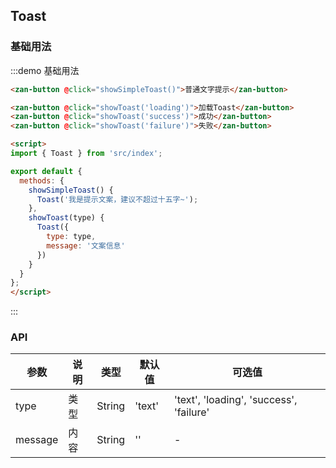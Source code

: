 <style>
@component-namespace demo {
  @b toast {
    .zan-button {
      margin: 15px;
    }
  }
}
</style>

<script>
import { Toast } from 'src/index';

export default {
  methods: {
    showSimpleToast() {
      Toast('我是提示文案，建议不超过十五字~');
    },
    showToast(type) {
      Toast({
        type: type,
        message: '文案信息'
      })
    }
  }
};
</script>

## Toast

### 基础用法

:::demo 基础用法
```html
<zan-button @click="showSimpleToast()">普通文字提示</zan-button>

<zan-button @click="showToast('loading')">加载Toast</zan-button>
<zan-button @click="showToast('success')">成功</zan-button>
<zan-button @click="showToast('failure')">失败</zan-button>

<script>
import { Toast } from 'src/index';

export default {
  methods: {
    showSimpleToast() {
      Toast('我是提示文案，建议不超过十五字~');
    },
    showToast(type) {
      Toast({
        type: type,
        message: '文案信息'
      })
    }
  }
};
</script>
```
:::


### API

| 参数       | 说明      | 类型       | 默认值       | 可选值       |
|-----------|-----------|-----------|-------------|-------------|
| type | 类型 | String  | 'text' | 'text', 'loading', 'success', 'failure'  |
| message | 内容 | String  | '' | - |
